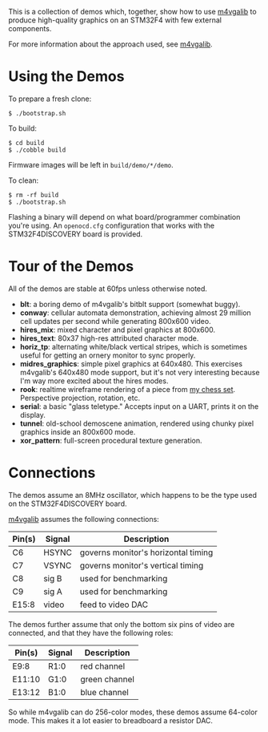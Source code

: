 This is a collection of demos which, together, show how to use [m4vgalib] to
produce high-quality graphics on an STM32F4 with few external components.

For more information about the approach used, see [m4vgalib].


Using the Demos
===============

To prepare a fresh clone:

    $ ./bootstrap.sh

To build:

    $ cd build
    $ ./cobble build

Firmware images will be left in `build/demo/*/demo`.

To clean:

    $ rm -rf build
    $ ./bootstrap.sh

Flashing a binary will depend on what board/programmer combination you're using.
An `openocd.cfg` configuration that works with the STM32F4DISCOVERY board is
provided.


Tour of the Demos
=================

All of the demos are stable at 60fps unless otherwise noted.

 - **blt**: a boring demo of m4vgalib's bitblt support (somewhat buggy).
 - **conway**: cellular automata demonstration, achieving almost 29 million
   cell updates per second while generating 800x600 video.
 - **hires_mix**: mixed character and pixel graphics at 800x600.
 - **hires_text**: 80x37 high-res attributed character mode.
 - **horiz_tp**: alternating white/black vertical stripes, which is sometimes
   useful for getting an ornery monitor to sync properly.
 - **midres_graphics**: simple pixel graphics at 640x480.  This exercises
   m4vgalib's 640x480 mode support, but it's not very interesting because I'm
   way more excited about the hires modes.
 - **rook**: realtime wireframe rendering of a piece from [my chess set].
   Perspective projection, rotation, etc.
 - **serial**: a basic "glass teletype."  Accepts input on a UART, prints it
   on the display.
 - **tunnel**: old-school demoscene animation, rendered using chunky pixel
   graphics inside an 800x600 mode.
 - **xor_pattern**: full-screen procedural texture generation.


Connections
===========

The demos assume an 8MHz oscillator, which happens to be the type used on the
STM32F4DISCOVERY board.

[m4vgalib] assumes the following connections:

Pin(s) | Signal | Description
-------|--------|------------
C6     | HSYNC  | governs monitor's horizontal timing
C7     | VSYNC  | governs monitor's vertical timing
C8     | sig B  | used for benchmarking
C9     | sig A  | used for benchmarking
E15:8  | video  | feed to video DAC

The demos further assume that only the bottom six pins of video are connected,
and that they have the following roles:

Pin(s) | Signal | Description
-------|--------|------------
E9:8   | R1:0   | red channel
E11:10 | G1:0   | green channel
E13:12 | B1:0   | blue channel

So while m4vgalib can do 256-color modes, these demos assume 64-color mode.
This makes it a lot easier to breadboard a resistor DAC.


[m4vgalib]: https://github.com/cbiffle/m4vgalib
[my chess set]: http://cliffle.com/thing/chess-set-i/
